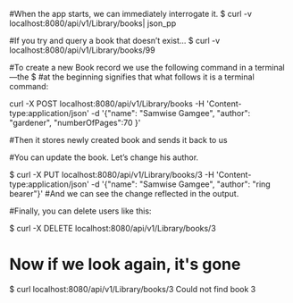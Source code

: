 #When the app starts, we can immediately interrogate it.
$ curl -v localhost:8080/api/v1/Library/books| json_pp

#If you try and query a book that doesn’t exist…
$ curl -v localhost:8080/api/v1/Library/books/99


#To create a new Book record we use the following command in a terminal—the $ 
#at the beginning signifies that what follows it is a terminal command:

curl -X POST localhost:8080/api/v1/Library/books -H 'Content-type:application/json' -d '{"name": "Samwise Gamgee", "author": "gardener", "numberOfPages":70 }'

#Then it stores newly created book and sends it back to us

#You can update the book. Let’s change his author.

$ curl -X PUT localhost:8080/api/v1/Library/books/3 -H 'Content-type:application/json' -d '{"name": "Samwise Gamgee", "author": "ring bearer"}'
#And we can see the change reflected in the output.

#Finally, you can delete users like this:

$ curl -X DELETE localhost:8080/api/v1/Library/books/3

# Now if we look again, it's gone
$ curl localhost:8080/api/v1/Library/books/3
Could not find book 3

